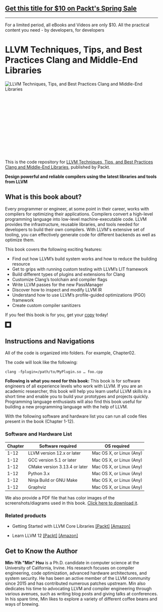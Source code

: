 ## [Get this title for $10 on Packt's Spring Sale](https://www.packt.com/B14590?utm_source=github&utm_medium=packt-github-repo&utm_campaign=spring_10_dollar_2022)
-----
For a limited period, all eBooks and Videos are only $10. All the practical content you need \- by developers, for developers

# LLVM Techniques, Tips, and Best Practices Clang and Middle-End Libraries

<a href="https://www.packtpub.com/in/programming/llvm-techniques-tips-and-best-practices?utm_source=github&utm_medium=repository&utm_campaign=9781838824952"><img src="https://static.packt-cdn.com/products/9781838824952/cover/smaller" alt="LLVM Techniques, Tips, and Best Practices Clang and Middle-End Libraries" height="256px" align="right"></a>

This is the code repository for [LLVM Techniques, Tips, and Best Practices Clang and Middle-End Libraries](https://www.packtpub.com/in/programming/llvm-techniques-tips-and-best-practices?utm_source=github&utm_medium=repository&utm_campaign=9781838824952), published by Packt.

**Design powerful and reliable compilers using the latest libraries and tools from LLVM**

## What is this book about?
Every programmer or engineer, at some point in their career, works with compilers for optimizing their applications. Compilers convert a high-level programming language into low-level machine-executable code. LLVM provides the infrastructure, reusable libraries, and tools needed for developers to build their own compilers. With LLVM's extensive set of tooling, you can effectively generate code for different backends as well as optimize them. 

This book covers the following exciting features:
* Find out how LLVM’s build system works and how to reduce the building resource
* Get to grips with running custom testing with LLVM’s LIT framework
* Build different types of plugins and extensions for Clang
* Customize Clang’s toolchain and compiler flags
* Write LLVM passes for the new PassManager
* Discover how to inspect and modify LLVM IR
* Understand how to use LLVM’s profile-guided optimizations (PGO) framework
* Create custom compiler sanitizers

If you feel this book is for you, get your [copy](https://www.amazon.com/dp/1838824952) today!

<a href="https://www.packtpub.com/?utm_source=github&utm_medium=banner&utm_campaign=GitHubBanner"><img src="https://raw.githubusercontent.com/PacktPublishing/GitHub/master/GitHub.png" 
alt="https://www.packtpub.com/" border="5" /></a>

## Instructions and Navigations
All of the code is organized into folders. For example, Chapter02.

The code will look like the following:
```
clang -fplugin=/path/to/MyPlugin.so … foo.cpp
```

**Following is what you need for this book:**
This book is for software engineers of all experience levels who work with LLVM. If you are an academic researcher, this book will help you learn useful LLVM skills in a short time and enable you to build your prototypes and projects quickly. Programming language enthusiasts will also find this book useful for building a new programming language with the help of LLVM.

With the following software and hardware list you can run all code files present in the book (Chapter 1-12).
### Software and Hardware List
| Chapter | Software required | OS required |
| -------- | ------------------------------------ | ----------------------------------- |
| 1-12 | LLVM version 12.x or later | Mac OS X, or Linux (Any) |
| 1-12 | GCC version 5.1 or later | Mac OS X, or Linux (Any) |
| 1-12 | CMake version 3.13.4 or later | Mac OS X, or Linux (Any) |
| 1-12 | Python 3.x | Mac OS X, or Linux (Any) |
| 1-12 | Ninja Build or GNU Make | Mac OS X, or Linux (Any) |
| 1-12 | Graphviz | Mac OS X, or Linux (Any) |

We also provide a PDF file that has color images of the screenshots/diagrams used in this book. [Click here to download it]( https://static.packt-cdn.com/downloads/9781838824952_ColorImages.pdf).

### Related products
* Getting Started with LLVM Core Libraries [[Packt]](https://www.packtpub.com/product/getting-started-with-llvm-core-libraries/9781782166924?utm_source=github&utm_medium=repository&utm_campaign=9781782166924) [[Amazon]](https://www.amazon.com/dp/1782166920)

* Learn LLVM 12 [[Packt]](https://www.packtpub.com/in/cloud-networking/learn-llvm-11) [[Amazon]](https://www.packtpub.com/in/cloud-networking/learn-llvm-11)

## Get to Know the Author
**Min-Yih "Min" Hsu**
is a Ph.D. candidate in computer science at the University of California, Irvine. His research focuses on compiler engineering, code optimization, advanced hardware architectures, and system security. He has been an active member of the LLVM community since 2015 and has contributed numerous patches upstream. Min also dedicates his time to advocating LLVM and compiler engineering through various avenues, such as writing blog posts and giving talks at conferences. In his spare time, Min likes to explore a variety of different coffee beans and ways of brewing.
